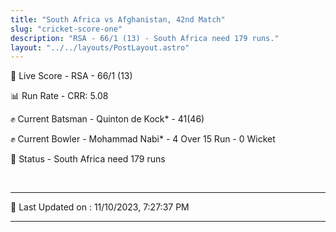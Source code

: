 ```yaml
---
title: "South Africa vs Afghanistan, 42nd Match"
slug: "cricket-score-one"
description: "RSA - 66/1 (13) - South Africa need 179 runs."
layout: "../../layouts/PostLayout.astro"
---
```


🔴 Live Score - RSA - 66/1 (13)  

📊 Run Rate - CRR: 5.08  

✊ Current Batsman - Quinton de Kock* - 41(46)  

✊ Current Bowler - Mohammad Nabi* - 4 Over 15 Run - 0 Wicket  

📑 Status - South Africa need 179 runs

<br />

***

📝 Last Updated on : 11/10/2023, 7:27:37 PM

***

